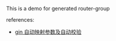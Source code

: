 This is a demo for generated router-group

references:
- [gin 自动映射参数及自动校验](https://juejin.cn/post/6925701771511726093)
